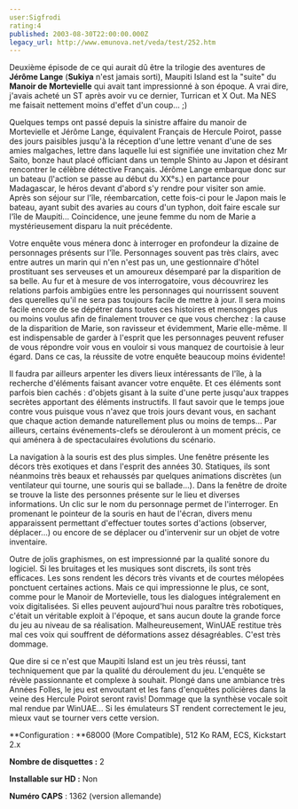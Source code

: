```yaml
---
user:Sigfrodi
rating:4
published: 2003-08-30T22:00:00.000Z
legacy_url: http://www.emunova.net/veda/test/252.htm
---
```

Deuxième épisode de ce qui aurait dû être la trilogie des aventures de **Jérôme Lange** (**Sukiya** n'est jamais sorti), Maupiti Island est la "suite" du **Manoir de Mortevielle** qui avait tant impressionné à son époque. A vrai dire, j'avais acheté un ST après avoir vu ce dernier, Turrican et X Out. Ma NES me faisait nettement moins d'effet d'un coup... ;)  

  

Quelques temps ont passé depuis la sinistre affaire du manoir de Mortevielle et Jérôme Lange, équivalent Français de Hercule Poirot, passe des jours paisibles jusqu'à la réception d'une lettre venant d'une de ses amies malgaches, lettre dans laquelle lui est signifiée une invitation chez Mr Saito, bonze haut placé officiant dans un temple Shinto au Japon et désirant rencontrer le célèbre détective Français. Jérôme Lange embarque donc sur un bateau (l'action se passe au début du XX°s.) en partance pour Madagascar, le héros devant d'abord s'y rendre pour visiter son amie. Après son séjour sur l'île, réembarcation, cette fois-ci pour le Japon mais le bateau, ayant subit des avaries au cours d'un typhon, doit faire escale sur l'île de Maupiti... Coincidence, une jeune femme du nom de Marie a mystérieusement disparu la nuit précédente.  

  

Votre enquête vous ménera donc à interroger en profondeur la dizaine de personnages présents sur l'île. Personnages souvent pas très clairs, avec entre autres un marin qui n'en n'est pas un, une gestionnaire d'hôtel prostituant ses serveuses et un amoureux désemparé par la disparition de sa belle. Au fur et à mesure de vos interrogatoire, vous découvrirez les relations parfois ambigües entre les personnages qui nourrissent souvent des querelles qu'il ne sera pas toujours facile de mettre à jour. Il sera moins facile encore de se dépétrer dans toutes ces histoires et mensonges plus ou moins voulus afin de finalement trouver ce que vous cherchez : la cause de la disparition de Marie, son ravisseur et évidemment, Marie elle-même. Il est indispensable de garder à l'esprit que les personnages peuvent refuser de vous répondre voir vous en vouloir si vous manquez de courtoisie à leur égard. Dans ce cas, la réussite de votre enquête beaucoup moins évidente!  

  

Il faudra par ailleurs arpenter les divers lieux intéressants de l'île, à la recherche d'éléments faisant avancer votre enquête. Et ces éléments sont parfois bien cachés : d'objets gisant à la suite d'une perte jusqu'aux trappes secrètes apportant des éléments instructifs. Il faut savoir que le temps joue contre vous puisque vous n'avez que trois jours devant vous, en sachant que chaque action demande naturellement plus ou moins de temps... Par ailleurs, certains événements-clefs se dérouleront à un moment précis, ce qui aménera à de spectaculaires évolutions du scénario.  

  

La navigation à la souris est des plus simples. Une fenêtre présente les décors très exotiques et dans l'esprit des années 30\. Statiques, ils sont néanmoins très beaux et rehaussés par quelques animations discrètes (un ventilateur qui tourne, une souris qui se ballade...). Dans la fenêtre de droite se trouve la liste des personnes présente sur le lieu et diverses informations. Un clic sur le nom du personnage permet de l'interroger. En promenant le pointeur de la souris en haut de l'écran, divers menu apparaissent permettant d'effectuer toutes sortes d'actions (observer, déplacer...) ou encore de se déplacer ou d'intervenir sur un objet de votre inventaire.  

  

Outre de jolis graphismes, on est impressionné par la qualité sonore du logiciel. Si les bruitages et les musiques sont discrets, ils sont très efficaces. Les sons rendent les décors très vivants et de courtes mélopées ponctuent certaines actions. Mais ce qui impressionne le plus, ce sont, comme pour le Manoir de Mortevielle, tous les dialogues intégralement en voix digitalisées. Si elles peuvent aujourd'hui nous paraître très robotiques, c'était un véritable exploit à l'époque, et sans aucun doute la grande force du jeu au niveau de sa réalisation. Malheureusement, WinUAE restitue très mal ces voix qui souffrent de déformations assez désagréables. C'est très dommage.  

  

Que dire si ce n'est que Maupiti Island est un jeu très réussi, tant techniquement que par la qualité du déroulement du jeu. L'enquête se révèle passionnante et complexe à souhait. Plongé dans une ambiance très Années Folles, le jeu est envoutant et les fans d'enquêtes policières dans la veine des Hercule Poirot seront ravis! Dommage que la synthèse vocale soit mal rendue par WinUAE... Si les émulateurs ST rendent correctement le jeu, mieux vaut se tourner vers cette version.  

  

**Configuration : **68000 (More Compatible), 512 Ko RAM, ECS, Kickstart 2.x  

  

**Nombre de disquettes :** 2  

  

**Installable sur HD :** Non  

  

**Numéro CAPS** : 1362 (version allemande)